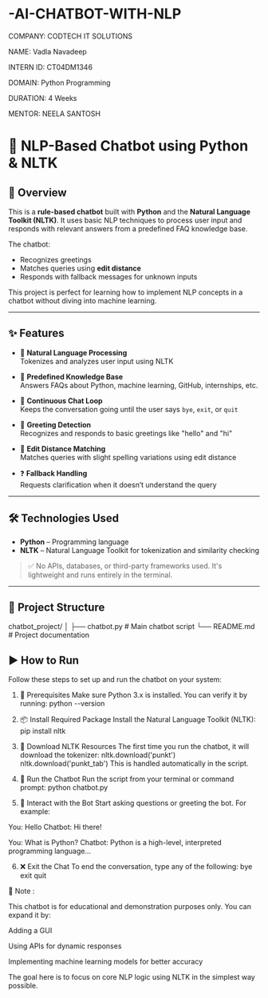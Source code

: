 # -AI-CHATBOT-WITH-NLP

COMPANY: CODTECH IT SOLUTIONS

NAME: Vadla Navadeep

INTERN ID: CT04DM1346

DOMAIN: Python Programming

DURATION: 4 Weeks

MENTOR: NEELA SANTOSH

# 🤖 NLP-Based Chatbot using Python & NLTK

## 📄 Overview

This is a **rule-based chatbot** built with **Python** and the **Natural Language Toolkit (NLTK)**. It uses basic NLP techniques to process user input and responds with relevant answers from a predefined FAQ knowledge base.

The chatbot:
- Recognizes greetings
- Matches queries using **edit distance**
- Responds with fallback messages for unknown inputs

This project is perfect for learning how to implement NLP concepts in a chatbot without diving into machine learning.

---

## ✨ Features

- 🧠 **Natural Language Processing**  
  Tokenizes and analyzes user input using NLTK

- 💬 **Predefined Knowledge Base**  
  Answers FAQs about Python, machine learning, GitHub, internships, etc.

- 🔁 **Continuous Chat Loop**  
  Keeps the conversation going until the user says `bye`, `exit`, or `quit`

- 👋 **Greeting Detection**  
  Recognizes and responds to basic greetings like "hello" and "hi"

- 🎯 **Edit Distance Matching**  
  Matches queries with slight spelling variations using edit distance

- ❓ **Fallback Handling**  
  Requests clarification when it doesn’t understand the query

---

## 🛠 Technologies Used

- **Python** – Programming language  
- **NLTK** – Natural Language Toolkit for tokenization and similarity checking  

> ✅ No APIs, databases, or third-party frameworks used. It's lightweight and runs entirely in the terminal.

---

## 📁 Project Structure

chatbot_project/
│
├── chatbot.py # Main chatbot script
└── README.md # Project documentation

## ▶️ How to Run

Follow these steps to set up and run the chatbot on your system:

1. 🔧 Prerequisites
Make sure Python 3.x is installed. You can verify it by running:
python --version

3. 📦 Install Required Package
Install the Natural Language Toolkit (NLTK):
pip install nltk

3. 📂 Download NLTK Resources
The first time you run the chatbot, it will download the tokenizer:
nltk.download('punkt')
nltk.download('punkt_tab')
This is handled automatically in the script.

4. 🚀 Run the Chatbot
Run the script from your terminal or command prompt:
python chatbot.py

6. 💬 Interact with the Bot
Start asking questions or greeting the bot. For example:

You: Hello
Chatbot: Hi there!

You: What is Python?
Chatbot: Python is a high-level, interpreted programming language...

6. ❌ Exit the Chat
To end the conversation, type any of the following:
bye
exit
quit


📌 
Note :

This chatbot is for educational and demonstration purposes only. You can expand it by:

Adding a GUI

Using APIs for dynamic responses

Implementing machine learning models for better accuracy

The goal here is to focus on core NLP logic using NLTK in the simplest way possible.
